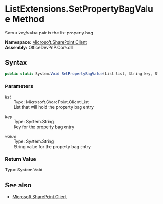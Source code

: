# ListExtensions.SetPropertyBagValue Method  
Sets a key/value pair in the list property bag  

**Namespace:** [Microsoft.SharePoint.Client](Microsoft.SharePoint.Client.md)  
**Assembly:** OfficeDevPnP.Core.dll  
## Syntax
```C#
public static System.Void SetPropertyBagValue(List list, String key, String value)
```
### Parameters
*list*  
&emsp;&emsp;Type: Microsoft.SharePoint.Client.List  
&emsp;&emsp;List that will hold the property bag entry  
  
*key*  
&emsp;&emsp;Type: System.String  
&emsp;&emsp;Key for the property bag entry  
  
*value*  
&emsp;&emsp;Type: System.String  
&emsp;&emsp;String value for the property bag entry  
  
### Return Value
Type: System.Void  

## See also
- [Microsoft.SharePoint.Client](Microsoft.SharePoint.Client.md)
